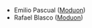 -   Emilio Pascual ([Moduon](https://www.moduon.team/))
-   Rafael Blasco ([Moduon](https://www.moduon.team/))
